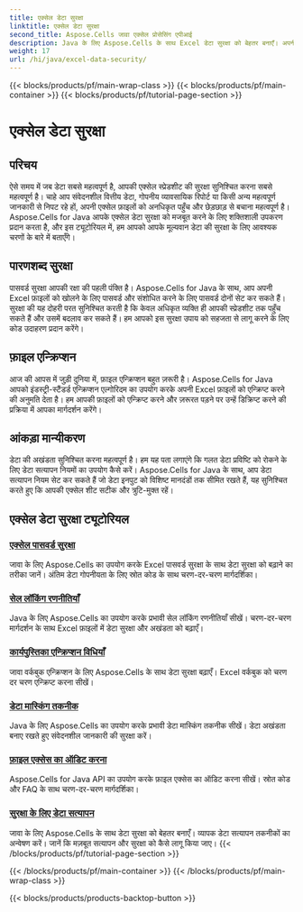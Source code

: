 ```yaml
---
title: एक्सेल डेटा सुरक्षा
linktitle: एक्सेल डेटा सुरक्षा
second_title: Aspose.Cells जावा एक्सेल प्रोसेसिंग एपीआई
description: Java के लिए Aspose.Cells के साथ Excel डेटा सुरक्षा को बेहतर बनाएँ। अपनी स्प्रेडशीट की सुरक्षा, फ़ाइलों को एन्क्रिप्ट करने और डेटा अखंडता सुनिश्चित करने के तरीके को चरण दर चरण जानें।
weight: 17
url: /hi/java/excel-data-security/
---
```


{{< blocks/products/pf/main-wrap-class >}}
{{< blocks/products/pf/main-container >}}
{{< blocks/products/pf/tutorial-page-section >}}

# एक्सेल डेटा सुरक्षा


## परिचय
ऐसे समय में जब डेटा सबसे महत्वपूर्ण है, आपकी एक्सेल स्प्रेडशीट की सुरक्षा सुनिश्चित करना सबसे महत्वपूर्ण है। चाहे आप संवेदनशील वित्तीय डेटा, गोपनीय व्यावसायिक रिपोर्ट या किसी अन्य महत्वपूर्ण जानकारी से निपट रहे हों, अपनी एक्सेल फ़ाइलों को अनधिकृत पहुँच और छेड़छाड़ से बचाना महत्वपूर्ण है। Aspose.Cells for Java आपके एक्सेल डेटा सुरक्षा को मजबूत करने के लिए शक्तिशाली उपकरण प्रदान करता है, और इस ट्यूटोरियल में, हम आपको आपके मूल्यवान डेटा की सुरक्षा के लिए आवश्यक चरणों के बारे में बताएँगे।


## पारणशब्द सुरक्षा
पासवर्ड सुरक्षा आपकी रक्षा की पहली पंक्ति है। Aspose.Cells for Java के साथ, आप अपनी Excel फ़ाइलों को खोलने के लिए पासवर्ड और संशोधित करने के लिए पासवर्ड दोनों सेट कर सकते हैं। सुरक्षा की यह दोहरी परत सुनिश्चित करती है कि केवल अधिकृत व्यक्ति ही आपकी स्प्रेडशीट तक पहुँच सकते हैं और उसमें बदलाव कर सकते हैं। हम आपको इस सुरक्षा उपाय को सहजता से लागू करने के लिए कोड उदाहरण प्रदान करेंगे।

## फ़ाइल एन्क्रिप्शन
आज की आपस में जुड़ी दुनिया में, फ़ाइल एन्क्रिप्शन बहुत ज़रूरी है। Aspose.Cells for Java आपको इंडस्ट्री-स्टैंडर्ड एन्क्रिप्शन एल्गोरिदम का उपयोग करके अपनी Excel फ़ाइलों को एन्क्रिप्ट करने की अनुमति देता है। हम आपकी फ़ाइलों को एन्क्रिप्ट करने और ज़रूरत पड़ने पर उन्हें डिक्रिप्ट करने की प्रक्रिया में आपका मार्गदर्शन करेंगे।

## आंकड़ा मान्यीकरण
डेटा की अखंडता सुनिश्चित करना महत्वपूर्ण है। हम यह पता लगाएंगे कि गलत डेटा प्रविष्टि को रोकने के लिए डेटा सत्यापन नियमों का उपयोग कैसे करें। Aspose.Cells for Java के साथ, आप डेटा सत्यापन नियम सेट कर सकते हैं जो डेटा इनपुट को विशिष्ट मानदंडों तक सीमित रखते हैं, यह सुनिश्चित करते हुए कि आपकी एक्सेल शीट सटीक और त्रुटि-मुक्त रहें।

## एक्सेल डेटा सुरक्षा ट्यूटोरियल
### [एक्सेल पासवर्ड सुरक्षा](./excel-password-protection/)
जावा के लिए Aspose.Cells का उपयोग करके Excel पासवर्ड सुरक्षा के साथ डेटा सुरक्षा को बढ़ाने का तरीका जानें। अंतिम डेटा गोपनीयता के लिए स्रोत कोड के साथ चरण-दर-चरण मार्गदर्शिका।
### [सेल लॉकिंग रणनीतियाँ](./cell-locking-strategies/)
Java के लिए Aspose.Cells का उपयोग करके प्रभावी सेल लॉकिंग रणनीतियाँ सीखें। चरण-दर-चरण मार्गदर्शन के साथ Excel फ़ाइलों में डेटा सुरक्षा और अखंडता को बढ़ाएँ।
### [कार्यपुस्तिका एन्क्रिप्शन विधियाँ](./workbook-encryption-methods/)
जावा वर्कबुक एन्क्रिप्शन के लिए Aspose.Cells के साथ डेटा सुरक्षा बढ़ाएँ। Excel वर्कबुक को चरण दर चरण एन्क्रिप्ट करना सीखें।
### [डेटा मास्किंग तकनीक](./data-masking-techniques/)
Java के लिए Aspose.Cells का उपयोग करके प्रभावी डेटा मास्किंग तकनीक सीखें। डेटा अखंडता बनाए रखते हुए संवेदनशील जानकारी की सुरक्षा करें।
### [फ़ाइल एक्सेस का ऑडिट करना](./auditing-file-access/)
Aspose.Cells for Java API का उपयोग करके फ़ाइल एक्सेस का ऑडिट करना सीखें। स्रोत कोड और FAQ के साथ चरण-दर-चरण मार्गदर्शिका।
### [सुरक्षा के लिए डेटा सत्यापन](./data-validation-for-security/)
जावा के लिए Aspose.Cells के साथ डेटा सुरक्षा को बेहतर बनाएँ। व्यापक डेटा सत्यापन तकनीकों का अन्वेषण करें। जानें कि मज़बूत सत्यापन और सुरक्षा को कैसे लागू किया जाए।
{{< /blocks/products/pf/tutorial-page-section >}}

{{< /blocks/products/pf/main-container >}}
{{< /blocks/products/pf/main-wrap-class >}}

{{< blocks/products/products-backtop-button >}}

